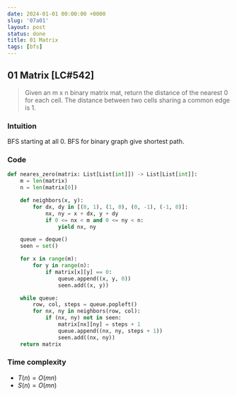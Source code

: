 ```yaml
---
date: 2024-01-01 00:00:00 +0000
slug: '07a01'
layout: post
status: done
title: 01 Matrix
tags: [bfs]
---
```


## 01 Matrix [LC#542]
> Given an m x n binary matrix mat, return the distance of the nearest 0 for each cell. The distance between two cells sharing a common edge is 1.

### Intuition
BFS starting at all 0. BFS for binary graph give shortest path. 


### Code
```python
def neares_zero(matrix: List[List[int]]) -> List[List[int]]:
    m = len(matrix)
    n = len(matrix[0])

    def neighbors(x, y):
        for dx, dy in [(0, 1), (1, 0), (0, -1), (-1, 0)]:
            nx, ny = x + dx, y + dy
            if 0 <= nx < m and 0 <= ny < n:
                yield nx, ny

    queue = deque()
    seen = set()

    for x in range(m):
        for y in range(n):
            if matrix[x][y] == 0:
                queue.append((x, y, 0))
                seen.add((x, y))

    while queue:
        row, col, steps = queue.popleft()
        for nx, ny in neighbors(row, col):
            if (nx, ny) not in seen:
                matrix[nx][ny] = steps + 1
                queue.append((nx, ny, steps + 1))
                seen.add((nx, ny))
    return matrix

```

### Time complexity
- $T(n) = O(mn)$ 
- $S(n) = O(mn)$

